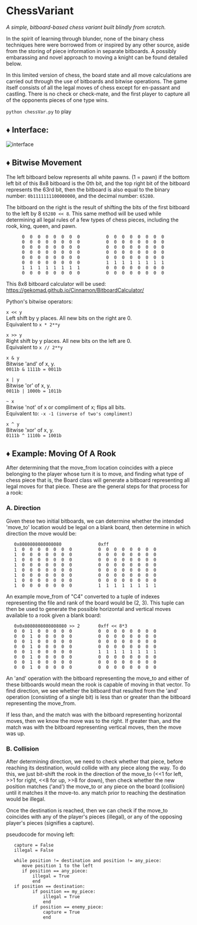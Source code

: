 # ChessVariant
*A simple, bitboard-based chess variant built blindly from scratch.*

In the spirit of learning through blunder, none of the binary chess techniques here were borrowed from or inspired by any other source, aside from the storing of piece information in separate bitboards. A possibly embarassing and novel approach to moving a knight can be found detailed below.

In this limited version of chess, the board state and all move calculations are carried out through the use of bitboards and bitwise operations. The game itself consists of all the legal moves of chess except for en-passant and castling. There is no check or check-mate, and the first player to capture all of the opponents pieces of one type wins.

`python chessVar.py` to play

## :diamonds: Interface:

![interface](https://github.com/flwrr/ChessVariant/assets/141792497/3a86d58c-3d19-4130-ace7-c81a703eef68)

## :diamonds: Bitwise Movement

   The left bitboard below represents all white pawns. (1 = pawn)
   if the bottom left bit of this 8x8 bitboard is the 0th bit,
   and the top right bit of the bitboard represents the 63rd bit,
   then the bitboard is also equal to the binary number:
   `0b1111111100000000`, and the decimal number: `65280`.

   The bitboard on the right is the result of shifting the bits
   of the first bitboard to the left by 8 `65280 << 8`. This same
   method will be used while determining all legal rules of a few
   types of chess pieces, including the rook, king, queen, and pawn.
```
      0  0  0  0  0  0  0  0          0  0  0  0  0  0  0  0
      0  0  0  0  0  0  0  0          0  0  0  0  0  0  0  0
      0  0  0  0  0  0  0  0          0  0  0  0  0  0  0  0
      0  0  0  0  0  0  0  0          0  0  0  0  0  0  0  0
      0  0  0  0  0  0  0  0          0  0  0  0  0  0  0  0
      0  0  0  0  0  0  0  0          1  1  1  1  1  1  1  1
      1  1  1  1  1  1  1  1          0  0  0  0  0  0  0  0
      0  0  0  0  0  0  0  0          0  0  0  0  0  0  0  0
```
   This 8x8 bitboard calculator will be used:
   https://gekomad.github.io/Cinnamon/BitboardCalculator/

   Python's bitwise operators:

   `x << y`<br>
   Left shift by y places.
   All new bits on the right are 0.<br>
   Equivalent to `x * 2**y`

   `x >> y`<br>
   Right shift by y places.
   All new bits on the left are 0.<br>
   Equivalent to `x // 2**y`

   `x & y`<br>
   Bitwise 'and' of x, y.<br>
   `0011b & 1111b = 0011b`

   `x | y`<br>
   Bitwise 'or' of x, y.<br>
   `0011b | 1000b = 1011b`

   `~ x`<br>
   Bitwise 'not' of x or compliment of x; flips all bits.<br>
   Equivalent to: `-x -1 (inverse of two's compliment)`

   `x ^ y`<br>
   Bitwise 'xor' of x, y.<br>
   `0111b ^ 1110b = 1001b`

## :diamonds: Example: Moving Of A Rook

   After determining that the move_from location coincides with a
   piece belonging to the player whose turn it is to move, and finding
   what type of chess piece that is, the Board class will generate a
   bitboard representing all legal moves for that piece. These are the
   general steps for that process for a rook:

### A. Direction
   Given these two initial bitboards, we can determine whether the
   intended 'move_to' location would be legal on a blank board, then
   determine in which direction the move would be:
```
   0x8080808080808080              0xff
   1  0  0  0  0  0  0  0          0  0  0  0  0  0  0  0
   1  0  0  0  0  0  0  0          0  0  0  0  0  0  0  0
   1  0  0  0  0  0  0  0          0  0  0  0  0  0  0  0
   1  0  0  0  0  0  0  0          0  0  0  0  0  0  0  0
   1  0  0  0  0  0  0  0          0  0  0  0  0  0  0  0
   1  0  0  0  0  0  0  0          0  0  0  0  0  0  0  0
   1  0  0  0  0  0  0  0          0  0  0  0  0  0  0  0
   1  0  0  0  0  0  0  0          1  1  1  1  1  1  1  1
```
   An example move_from of "C4" converted to a tuple of indexes
   representing the file and rank of the board would be (2, 3).
   This tuple can then be used to generate the possible
   horizontal and vertical moves available to a rook given
   a blank board:
```
   0x0x8080808080808080 >> 2       0xff << 8*3
   0  0  1  0  0  0  0  0          0  0  0  0  0  0  0  0
   0  0  1  0  0  0  0  0          0  0  0  0  0  0  0  0
   0  0  1  0  0  0  0  0          0  0  0  0  0  0  0  0
   0  0  1  0  0  0  0  0          0  0  0  0  0  0  0  0
   0  0  1  0  0  0  0  0          1  1  1  1  1  1  1  1
   0  0  1  0  0  0  0  0          0  0  0  0  0  0  0  0
   0  0  1  0  0  0  0  0          0  0  0  0  0  0  0  0
   0  0  1  0  0  0  0  0          0  0  0  0  0  0  0  0
```
   An 'and' operation with the bitboard representing the move_to and
   either of these bitboards would mean the rook is capable of moving
   in that vector. To find direction, we see whether the bitboard
   that resulted from the 'and' operation (consisting of a single bit)
   is less than or greater than the bitboard representing the move_from.

   If less than, and the match was with the bitboard representing
   horizontal moves, then we know the move was to the right. If
   greater than, and the match was with the bitboard representing
   vertical moves, then the move was up.

### B. Collision
   After determining direction, we need to check whether that piece,
   before reaching its destination, would collide with any piece along
   the way. To do this, we just bit-shift the rook in the direction
   of the move_to (<<1 for left, >>1 for right, <<8 for up, >>8 for down),
   then check whether the new position matches ('and') the move_to or
   any piece on the board (collision) until it matches it the move-to.
   any match prior to reaching the destination would be illegal.

   Once the destination is reached, then we can check if the move_to
   coincides with any of the player's pieces (illegal), or any of the
   opposing player's pieces (signifies a capture).

   pseudocode for moving left:
```
   capture = False
   illegal = False

   while position != destination and position != any_piece:
      move position 1 to the left
      if position == any_piece:
          illegal = True
          end
   if position == destination:
          if position == my_piece:
              illegal = True
              end
          if position == enemy_piece:
              capture = True
              end
```
